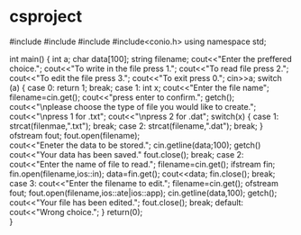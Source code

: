 # csproject
#include<iostream>
#include<fstream>
#include<cstring>
#include<conio.h>
using namespace std;
	 
int main()
{   int a;
	char data[100];
	string filename;
	cout<<"Enter the preffered choice.";
	cout<<"To write in the file press 1.";
	cout<<"To read  file press 2.";
	cout<<"To edit the file press 3.";
	cout<<"To exit press 0.";
    cin>>a;
    switch (a)
    {
         	case 0:
         		   return 1;
         		   break;
         	case 1:
         		   int x;
         		   cout<<"Enter the file name";
                   filename=cin.get();
                   cout<<"press enter to confirm.";
                   getch();
                   cout<<"\nplease choose the type of file you would like to create.";
                   cout<<"\npress 1 for .txt";
                   cout<<"\npress 2 for .dat";
				   switch(x)
				   {
				   	        case 1:
				   	        	   strcat(filenmae,".txt");
				   	        	   break;
				   	        case 2:
				   	        	   strcat(filename,".dat");
				   	        	   break;
				   }
                   ofstream fout;
				   fout.open(filename);                 
                   cout<<"Eneter the data to be stored.";
	               cin.getline(data;100);
	               getch()
	               cout<<"Your data has been saved."
	               fout.close();
	               break;
	        case 2:
	        	   cout<<"Enter the  name of file to read.";
	        	   filename=cin.get();
	        	   ifstream fin;
	        	   fin.open(filename,ios::in);
	        	   data=fin.get();
	        	   cout<<data;
	        	   fin.close();
	        	   break;
         	case 3:
			       cout<<"Enter the filename to edit.";
				   filename=cin.get();
				   ofstream fout;
				   fout.open(filename,ios::ate|ios::app);
				   cin.getline(data,100);
				   getch();
				   cout<<"Your file has been edited.";
				   fout.close();
				   break;
		    default:
		    	    cout<<"Wrong  choice.";
	}
	return(0);	
}
